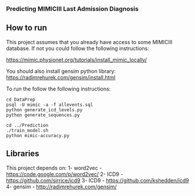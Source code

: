 ### Predicting MIMICIII Last Admission Diagnosis


## How to run

This project assumes that you already have access to some MIMICIII database. If not you could follow the following instructions:

https://mimic.physionet.org/tutorials/install_mimic_locally/

You should also install gensim python library: https://radimrehurek.com/gensim/install.html


To run the follow the following instructions:

    cd DataPrep
    psql -U mimic -a -f allevents.sql
    python generate_icd_levels.py
    python generate_sequences.py

    cd ../Prediction
    ./train_model.sh
    python mimic-accuracy.py


## Libraries

This project depends on:
1- word2vec - https://code.google.com/p/word2vec/
2- ICD9 - https://github.com/sirrice/icd9
3- ICD9 - https://github.com/kshedden/icd9
4- gensim - http://radimrehurek.com/gensim/
